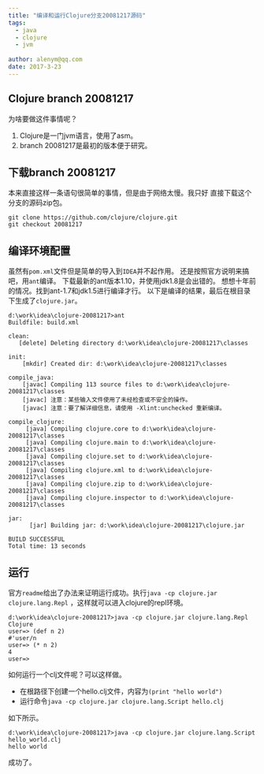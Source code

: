 ```yaml
---
title: "编译和运行Clojure分支20081217源码"
tags: 
  - java 
  - clojure 
  - jvm
  
author: alenym@qq.com
date: 2017-3-23
---
```



## <a name="hh0"></a> Clojure branch 20081217 ##




为啥要做这件事情呢？

1. Clojure是一门jvm语言，使用了asm。
2. branch 20081217是最初的版本便于研究。

<!-- more -->

## <a name="hh1"></a> 下载branch 20081217 ##





本来直接这样一条语句很简单的事情，但是由于网络太慢。我只好
直接下载这个分支的源码zip包。

	git clone https://github.com/clojure/clojure.git
	git checkout 20081217


## <a name="hh2"></a> 编译环境配置 ##






虽然有`pom.xml`文件但是简单的导入到`IDEA`并不起作用。
还是按照官方说明来搞吧，用`ant`编译。
下载最新的ant版本1.10，并使用jdk1.8是会出错的。
想想十年前的情况。找到ant-1.7和jdk1.5进行编译才行。
以下是编译的结果，最后在根目录下生成了`clojure.jar`。

	d:\work\idea\clojure-20081217>ant
	Buildfile: build.xml
	
	clean:
	   [delete] Deleting directory d:\work\idea\clojure-20081217\classes
	
	init:
	    [mkdir] Created dir: d:\work\idea\clojure-20081217\classes
	
	compile_java:
	    [javac] Compiling 113 source files to d:\work\idea\clojure-20081217\classes
	    [javac] 注意：某些输入文件使用了未经检查或不安全的操作。
	    [javac] 注意：要了解详细信息，请使用 -Xlint:unchecked 重新编译。
	
	compile_clojure:
	     [java] Compiling clojure.core to d:\work\idea\clojure-20081217\classes
	     [java] Compiling clojure.main to d:\work\idea\clojure-20081217\classes
	     [java] Compiling clojure.set to d:\work\idea\clojure-20081217\classes
	     [java] Compiling clojure.xml to d:\work\idea\clojure-20081217\classes
	     [java] Compiling clojure.zip to d:\work\idea\clojure-20081217\classes
	     [java] Compiling clojure.inspector to d:\work\idea\clojure-20081217\classes
	
	jar:
	      [jar] Building jar: d:\work\idea\clojure-20081217\clojure.jar
	
	BUILD SUCCESSFUL
	Total time: 13 seconds

## <a name="hh3"></a> 运行　 ##






官方`readme`给出了办法来证明运行成功。执行`java -cp clojure.jar clojure.lang.Repl`
，这样就可以进入clojure的repl环境。

	d:\work\idea\clojure-20081217>java -cp clojure.jar clojure.lang.Repl
	Clojure
	user=> (def n 2)
	#'user/n
	user=> (* n 2)
	4
	user=>







如何运行一个clj文件呢？可以这样做。

- 在根路径下创建一个hello.clj文件，内容为`(print "hello world")`
- 运行命令`java -cp clojure.jar clojure.lang.Script hello.clj`






如下所示。


	d:\work\idea\clojure-20081217>java -cp clojure.jar clojure.lang.Script hello_world.clj
	hello world






成功了。

